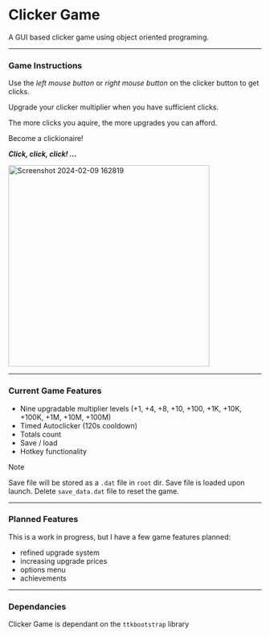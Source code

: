 # **Clicker Game**

A GUI based clicker game using object oriented programing.

___
### Game Instructions

Use the _left mouse button_ or _right mouse button_ on the clicker button to get clicks.

Upgrade your clicker multiplier when you have sufficient clicks.

The more clicks you aquire, the more upgrades you can afford.

Become a clickionaire!

_**Click, click, click! ...**_

<img width="400" alt="Screenshot 2024-02-09 162819" src="https://github.com/oivalian/Clicker-Game/assets/109859213/3823baba-a8b2-42c9-9283-20e03fecd48a">

___
### Current Game Features

- Nine upgradable multiplier levels (+1, +4, +8, +10, +100, +1K, +10K, +100K, +1M, +10M, +100M)
- Timed Autoclicker (120s cooldown)
- Totals count
- Save / load
- Hotkey functionality

>[!NOTE]
> Save file will be stored as a ```.dat``` file in ```root``` dir. Save file is loaded upon launch. Delete ```save_data.dat``` file to reset the game.
___
### Planned Features

This is a work in progress, but I have a few game features planned:

- refined upgrade system
- increasing upgrade prices
- options menu
- achievements
___

### Dependancies

Clicker Game is dependant on the ```ttkbootstrap``` library
   
